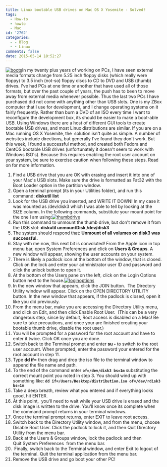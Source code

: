 ```yaml
---
title: Linux bootable USB drives on Mac OS X Yosemite - Solved!
tags:
  - How-to
  - howto
  - Mac
id: '2762'
categories:
  - - Blog
  - - Linux
comments: false
date: 2015-05-14 18:52:27
---
```


[![boots](http://edpflager.com/wp-content/uploads/2015/05/boots.jpg)](http://edpflager.com/wp-content/uploads/2015/05/boots.jpg)In my twenty plus years of working on PCs, I have seen external media formats change from 5.25 inch floppy disks (which really were floppy) to 3.5 inch (not-so) floppy discs to CD to DVD and USB (thumb) drives. I've had PCs at one time or another that have used all of those formats, but over the past couple of years, the push has to been to move away from external media whenever possible. Thus the last two PCs I have purchased did not come with anything other than USB slots. One is my ZBox computer that I use for development, and I change operating systems on it fairly frequently. Rather than burn a DVD of an ISO every time I want to reconfigure the development box, its should be easier to make a boot-able USB. Using Windows there are a host of different GUI tools to create bootable USB drives, and most Linux distributions are similar. If you are on a Mac running OS X Yosemite, the  solution isn't quite as simple. A number of websites include directions, but generally I've found they don't work. But this week, I found a successful method, and created both Fedora and CentOS bootable USB drives (unfortunately it doesn't seem to work with Windows ISO's). Because this requires enabling the root user account on your system, be sure to exercise caution when following these steps. Read on for more information.
<!-- more -->
1.  Find a USB drive that you are OK with erasing and insert it into one of your Mac's USB slots. Make sure the drive is formatted as Fat32 with the Boot Loader option in the partition window.
2.  Open a terminal prompt (its in your Utilities folder), and run this command: **diskutil list**
3.  Look for the USB drive you inserted, and WRITE IT DOWN! In my case it was mounted as /dev/disk3 which I was able to tell by looking at the SIZE column. In the following commands, substitute your mount point for the one I am using:[![thumbdrive](http://edpflager.com/wp-content/uploads/2015/05/thumbdrive-300x63.png)](http://edpflager.com/wp-content/uploads/2015/05/thumbdrive.png)
4.  Run this command to unmount the thumb drive, but don't remove it from the USB slot: **diskutil unmountDisk /dev/disk3**
5.  The system should respond that: **Unmount of all volumes on disk3 was successful.**
6.  Stay with me now, this next bit is convoluted! From the Apple icon in top menu bar, open System Preferences and click on **Users & Groups**. A new window will appear, showing the user accounts on your system.
7.  There is likely a padlock icon at the bottom of the window, that is closed. Click on the lock and enter your administrator user ID and password and click the unlock button to open it.
8.  At the bottom of the Users pane on the left, click on the Login Options button next to the house.[![loginoptions](http://edpflager.com/wp-content/uploads/2015/05/loginoptions-300x109.png)](http://edpflager.com/wp-content/uploads/2015/05/loginoptions.png)
9.  In the new window that appears, click the JOIN button.  The Directory Utility window will appear. Click on the OPEN DIRECTORY UTILITY button. In the new window that appears, if the padlock is closed, open it like you did previously.
10.  From the menu bar, make you are accessing the Directory Utility menu, and click on Edit, and then click Enable Root User.  (This can be a very dangerous step, since by default, Root access is disabled on a Mac! Be sure to take precautions, and once your are finished creating your bootable thumb drive, disable the root user.)
11.  You will be prompted for a password for the root account and have to enter it twice. Click OK once you are done.
12.  Switch back to the Terminal prompt and enter **su -** to switch to the root user account. When prompted, enter the password your entered for the root account in step 11.
13.  Type **dd if=** then drag and drop the iso file to the terminal window to append the file name and path.
14.  To the end of the command enter **`of=/dev/disk3 bs=1m`** substituting the correct mount point you noted in step 3. You should wind up with something like: **`dd if=/Users/Desktop/distribution.iso of=/dev/rdisk3 bs=1m`**
15.  Take a deep breath, review what you entered and if everything looks good, hit ENTER.
16.  At this point,  you'll need to wait while your USB drive is erased and the disk image is written to the drive. You'll know once its complete when the command prompt returns in your terminal windows.
17.  Once the terminal prompt returns, enter EXIT to leave root access.
18.  Switch back to the Directory Utility window, and from the menu, choose Disable Root User. Click the padlock to lock it, and then Quit Directory Utility from the menu bar.
19.  Back at the Users & Groups window, lock the padlock and then Quit System Preferences  from the menu bar.
20.   Finally, switch back to the Terminal window, and enter Exit to logout of the terminal. Quit the terminal application from the menu bar.
21.  Remove the USB drive and go boot your other PC!